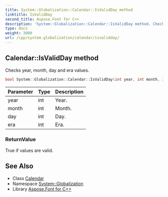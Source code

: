 ```yaml
---
title: System::Globalization::Calendar::IsValidDay method
linktitle: IsValidDay
second_title: Aspose.Font for C++
description: 'System::Globalization::Calendar::IsValidDay method. Checks year, month, day and era values in C++.'
type: docs
weight: 3800
url: /cpp/system.globalization/calendar/isvalidday/
---
```

## Calendar::IsValidDay method


Checks year, month, day and era values.

```cpp
bool System::Globalization::Calendar::IsValidDay(int year, int month, int day, int era) const
```


| Parameter | Type | Description |
| --- | --- | --- |
| year | int | Year. |
| month | int | Month. |
| day | int | Day. |
| era | int | Era. |

### ReturnValue

True if values are valid.

## See Also

* Class [Calendar](../)
* Namespace [System::Globalization](../../)
* Library [Aspose.Font for C++](../../../)
